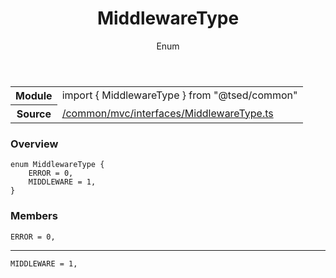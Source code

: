 
<header class="symbol-info-header"><h1 id="middlewaretype">MiddlewareType</h1><label class="symbol-info-type-label enum">Enum</label></header>
<!-- summary -->
<section class="symbol-info"><table class="is-full-width"><tbody><tr><th>Module</th><td><div class="lang-typescript"><span class="token keyword">import</span> { MiddlewareType }&nbsp;<span class="token keyword">from</span>&nbsp;<span class="token string">"@tsed/common"</span></div></td></tr><tr><th>Source</th><td><a href="https://github.com/Romakita/ts-express-decorators/blob/v4.19.1/src//common/mvc/interfaces/MiddlewareType.ts#L0-L0">/common/mvc/interfaces/MiddlewareType.ts</a></td></tr></tbody></table></section>
<!-- overview -->


### Overview


<pre><code class="typescript-lang ">enum MiddlewareType <span class="token punctuation">{</span>
    ERROR = 0<span class="token punctuation">,</span>
    MIDDLEWARE = 1<span class="token punctuation">,</span>
<span class="token punctuation">}</span></code></pre>


<!-- Parameters -->

<!-- Description -->

<!-- Members -->







### Members



<div class="method-overview">
<pre><code class="typescript-lang ">ERROR = 0<span class="token punctuation">,</span></code></pre>
</div>




<hr/>



<div class="method-overview">
<pre><code class="typescript-lang ">MIDDLEWARE = 1<span class="token punctuation">,</span></code></pre>
</div>








